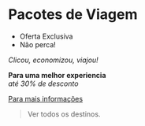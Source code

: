 # Pacotes de Viagem

- Oferta Exclusiva
- Não perca!

_Clicou, economizou, viajou!_

**Para uma melhor experiencia**  
*até 30% de desconto*

[Para mais informações](https://123milhas.com/?utm_source=google&utm_medium=cpc&utm_campaign=8131638608&gad_source=1&gad_campaignid=8131638608&gbraid=0AAAAADOOpmYxANl-BaHtOeamkqQQl4aRk&gclid=CjwKCAjwwNbEBhBpEiwAFYLtGFexe2L3xVNaYtryqUJRVmGgivUXvkBgFbSuHZKNT4rS94F-yiqjfxoCqh0QAvD_BwE)
> Ver todos os destinos.


